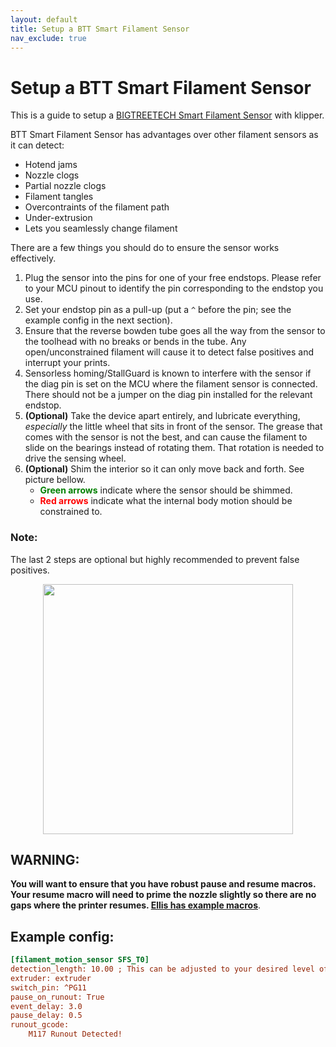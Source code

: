 ```yaml
---
layout: default
title: Setup a BTT Smart Filament Sensor
nav_exclude: true
---
```


# Setup a BTT Smart Filament Sensor

This is a guide to setup a [BIGTREETECH Smart Filament Sensor](https://github.com/bigtreetech/smart-filament-detection-module) with klipper.

BTT Smart Filament Sensor has advantages over other filament sensors as it can detect:

* Hotend jams
* Nozzle clogs
* Partial nozzle clogs
* Filament tangles
* Overcontraints of the filament path
* Under-extrusion
* Lets you seamlessly change filament

There are a few things you should do to ensure the sensor works effectively.

1. Plug the sensor into the pins for one of your free endstops. Please refer to your MCU pinout to identify the pin corresponding to the endstop you use.
1. Set your endstop pin as a pull-up (put a `^` before the pin; see the example config in the next section).
1. Ensure that the reverse bowden tube goes all the way from the sensor to the toolhead with no breaks or bends in the tube. Any open/unconstrained filament will cause it to detect false positives and interrupt your prints.
1. Sensorless homing/StallGuard is known to interfere with the sensor if the diag pin is set on the MCU where the filament sensor is connected. There should not be a jumper on the diag pin installed for the relevant endstop.
1. **(Optional)** Take the device apart entirely, and lubricate everything, _especially_ the little wheel that sits in front of the sensor. The grease that comes with the sensor is not the best, and can cause the filament to slide on the bearings instead of rotating them. That rotation is needed to drive the sensing wheel.
1. **(Optional)** Shim the interior so it can only move back and forth. See picture bellow.
    * <span style="color:green">**Green arrows** </span>indicate where the sensor should be shimmed.
    * <span style="color:Red">**Red arrows** </span> indicate what the internal body motion should be constrained to.
  ### Note:
  The last 2 steps are optional but highly recommended to prevent false positives.

<p align="center">
  <img width="400" src="./Images/btt_shim.png">
</p>

## WARNING:
**You will want to ensure that you have robust pause and resume macros. Your resume macro will need to prime the nozzle slightly so there are no gaps where the printer resumes. [Ellis has example macros](https://github.com/AndrewEllis93/Print-Tuning-Guide/blob/040d31c6daaed23c2a1a353545e7ee442a232f32/articles/useful_macros.md)**.

## Example config:
```ini
[filament_motion_sensor SFS_T0]
detection_length: 10.00 ; This can be adjusted to your desired level of sensitivity. 10 is a recommended value to prevent flow dropoff false triggers.
extruder: extruder
switch_pin: ^PG11
pause_on_runout: True
event_delay: 3.0
pause_delay: 0.5
runout_gcode:
    M117 Runout Detected!
```
